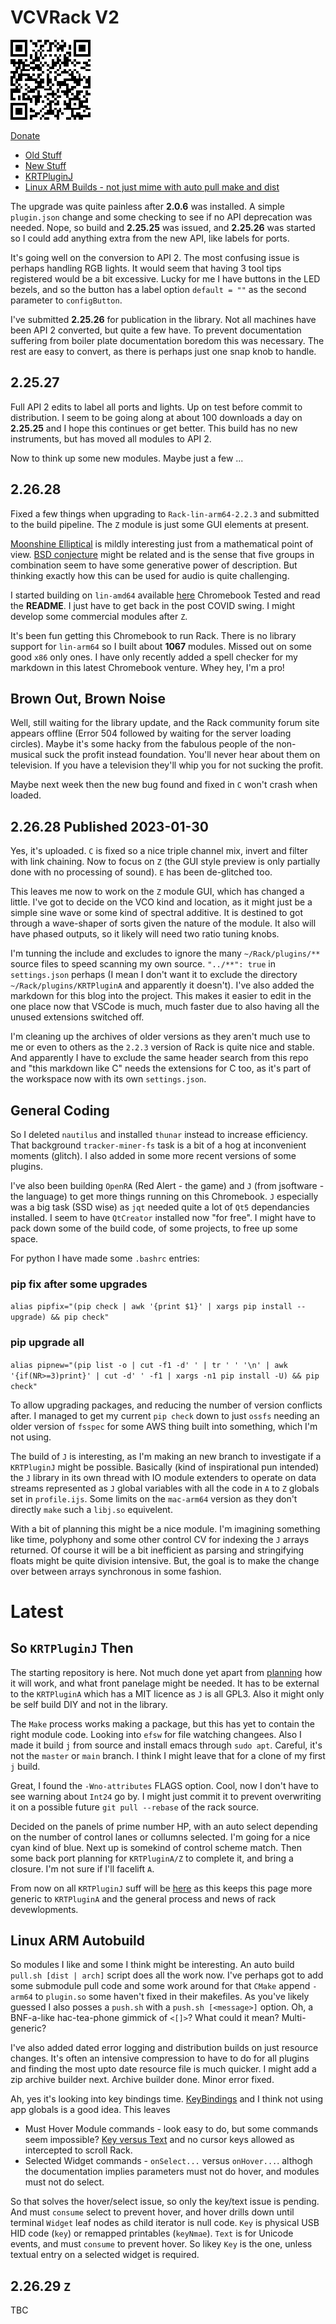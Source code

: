 # VCVRack V2

![Donate](PaypalDonate.png)

[Donate](https://www.paypal.com/donate/?hosted_button_id=Y94P8UE7PYCJY)

* [Old Stuff](index.md)
* [New Stuff](#latest)
* [KRTPluginJ](KRTPluginJ.md)
* [Linux ARM Builds - not just mime with auto pull make and dist](https://drive.google.com/drive/folders/11k81iJwAW_xP3fNGO9ZmNh-XwS2DexbF)

The upgrade was quite painless after **2.0.6** was installed. A simple `plugin.json` change and some checking to see if no API deprecation was needed. Nope, so build and **2.25.25** was issued, and **2.25.26** was started so I could add anything extra from the new API, like labels for ports.

It's going well on the conversion to API 2. The most confusing issue is perhaps handling RGB lights. It would seem that having 3 tool tips registered would be a bit excessive. Lucky for me I have buttons in the LED bezels, and so the button has a label option `default = ""` as the second parameter to `configButton`.

I've submitted **2.25.26** for publication in the library. Not all machines have been API 2 converted, but quite a few have. To prevent documentation suffering from boiler plate documentation boredom this was necessary. The rest are easy to convert, as there is perhaps just one snap knob to handle.

## 2.25.27
Full API 2 edits to label all ports and lights. Up on test before commit to distribution. I seem to be going along at about 100 downloads a day on **2.25.25** and I hope this continues or get better. This build has no new instruments, but has moved all modules to API 2.

Now to think up some new modules. Maybe just a few ...

## 2.26.28
Fixed a few things when upgrading to `Rack-lin-arm64-2.2.3` and submitted to the build pipeline. The `Z` module is just some GUI elements at present.

[Moonshine Elliptical](https://github.com/jackokring/KRTPluginA/blob/master/Z%20Moonshine%20Elliptical.pdf) is mildly interesting just from a mathematical point of view. [BSD conjecture](https://en.wikipedia.org/wiki/Birch_and_Swinnerton-Dyer_conjecture) might be related and is the sense that five groups in combination seem to have some generative power of description. But thinking exactly how this can be used for audio is quite challenging.

I started building on `lin-amd64` available [here](https://drive.google.com/drive/folders/11k81iJwAW_xP3fNGO9ZmNh-XwS2DexbF) Chromebook Tested and read the **README**. I just have to get back in the post COVID swing. I might develop some commercial modules after `Z`.

It's been fun getting this Chromebook to run Rack. There is no library support for `lin-arm64` so I built about **1067** modules. Missed out on some good `x86` only ones. I have only recently added a spell checker for my markdown in this latest Chromebook venture. Whey hey, I'm a pro!

## Brown Out, Brown Noise
Well, still waiting for the library update, and the Rack community forum site appears offline (Error 504 followed by waiting for the server loading circles). Maybe it's some hacky from the fabulous people of the non-musical suck the profit instead foundation. You'll never hear about them on television. If you have a television they'll whip you for not sucking the profit.

Maybe next week then the new bug found and fixed in `C` won't crash when loaded.

## 2.26.28 Published 2023-01-30
Yes, it's uploaded. `C` is fixed so a nice triple channel mix, invert and filter with link chaining. Now to focus on `Z` (the GUI style preview is only partially done with no processing of sound). `E` has been de-glitched too.

This leaves me now to work on the `Z` module GUI, which has changed a little. I've got to decide on the VCO kind and location, as it might just be a simple sine wave or some kind of spectral additive. It is destined to got through a wave-shaper of sorts given the nature of the module. It also will have phased outputs, so it likely will need two ratio tuning knobs.

I'm tunning the include and excludes to ignore the many `~/Rack/plugins/**` source files to speed scanning my own source. `"../**": true` in `settings.json` perhaps (I mean I don't want it to exclude the directory `~/Rack/plugins/KRTPluginA` and apparently it doesn't). I've also added the markdown for this blog into the project. This makes it easier to edit in the one place now that VSCode is much, much faster due to also having all the unused extensions switched off.

I'm cleaning up the archives of older versions as they aren't much use to me or even to others as the `2.2.3` version of Rack is quite nice and stable. And apparently I have to exclude the same header search from this repo and "this markdown like C" needs the extensions for C too, as it's part of the workspace now with its own `settings.json`.

## General Coding
So I deleted `nautilus` and installed `thunar` instead to increase efficiency. That background `tracker-miner-fs` task is a bit of a hog at inconvenient moments (glitch). I also added in some more recent versions of some plugins.

I've also been building `OpenRA` (Red Alert - the game) and `J` (from jsoftware - the language) to get more things running on this Chromebook. `J` especially was a big task (SSD wise) as `jqt` needed quite a lot of `Qt5` dependancies installed. I seem to have `QtCreator` installed now "for free". I might have to pack down some of the build code, of some projects, to free up some space.

For python I have made some `.bashrc` entries:

### pip fix after some upgrades
`alias pipfix="(pip check | awk '{print $1}' | xargs pip install --upgrade) && pip check"`

### pip upgrade all
`alias pipnew="(pip list -o | cut -f1 -d' ' | tr ' ' '\n' | awk '{if(NR>=3)print}' | cut -d' ' -f1 | xargs -n1 pip install -U) && pip check"`
 
To allow upgrading packages, and reducing the number of version conflicts after. I managed to get my current `pip check` down to just `ossfs` needing an older version of `fsspec` for some AWS thing built into something, which I'm not using.

The build of `J` is interesting, as I'm making an new branch to investigate if a `KRTPluginJ` might be possible. Basically (kind of inspirational pun intended) the `J` library in its own thread with IO module extenders to operate on data streams represented as `J` global variables with all the code in `A` to `Z` globals set in `profile.ijs`. Some limits on the `mac-arm64` version as they don't directly `make` such a `libj.so` equivelent.

With a bit of planning this might be a nice module. I'm imagining something like time, polyphony and some other control CV for indexing the `J` arrays returned. Of course it will be a bit inefficient as parsing and stringifying floats might be quite division intensive. But, the goal is to make the change over between arrays synchronous in some fashion.

# Latest

## So `KRTPluginJ` Then

The starting repository is here. Not much done yet apart from [planning](https://github.com/jackokring/jqt-chromebook-arm/blob/libj-wrapper/README.md) how it will work, and what front panelage might be needed. It has to be external to the `KRTPluginA` which has a MIT licence as `J` is all GPL3. Also it might only be self build DIY and not in the library.

The `Make` process works making a package, but this has yet to contain the right module code. Looking into `efsw` for file watching changees. Also I made it build `j` from source and install emacs through `sudo apt`. Careful, it's not the `master` or `main` branch. I think I might leave that for a clone of my first `j` build.

Great, I found the `-Wno-attributes` FLAGS option. Cool, now I don't have to see warning about `Int24` go by. I might just commit it to prevent overwriting it on a possible future `git pull --rebase` of the rack source.

Decided on the panels of prime number HP, with an auto select depending on the number of control lanes or collumns selected. I'm going for a nice cyan kind of blue. Next up is somekind of control scheme match. Then some back port planning for `KRTPluginA/Z` to complete it, and bring a closure. I'm not sure if I'll facelift `A`.

From now on all `KRTPluginJ` suff will be [here](KRTPluginJ.md) as this keeps this page more generic to `KRTPluginA` and the general process and news of rack devewlopments.

## Linux ARM Autobuild

So modules I like and some I think might be interesting. An auto build `pull.sh [dist | arch]` script does all the work now. I've perhaps got to add some submodule pull code and some work around for that `CMake` append `-arm64` to `plugin.so` some haven't fixed in their makefiles. As you've likely guessed I also posses a `push.sh` with a `push.sh [<message>]` option. Oh, a BNF-a-like hac-tea-phone gimmick of `<[]>`? What could it mean? Multi-generic? 

I've also added dated error logging and distribution builds on just resource changes. It's often an intensive compression to have to do for all plugins and finding the most upto date resource file is much quicker. I might add a zip archive builder next. Archive builder done. Minor error fixed.

Ah, yes it's looking into key bindings time. [KeyBindings](https://vcvrack.com/manual/KeyCommands) and I think not using app globals is a good idea. This leaves

  * Must Hover Module commands - look easy to do, but some commands seem impossible? [Key versus Text](https://vcvrack.com/docs-v2/structrack_1_1widget_1_1Widget#adc26e1f6b9286a3d6506d5d37c3803c4) and no cursor keys allowed as intercepted to scroll Rack.
  * Selected Widget commands - `onSelect...` versus `onHover...`.  althogh the documentation implies parameters must not do hover, and modules must not do select. 

So that solves the hover/select issue, so only the key/text issue is pending. And must `consume` select to prevent hover, and hover drills down until terminal `Widget` leaf nodes as child iterator is null code. `Key` is physical USB HID code (`key`) or remapped printables (`keyNmae`). `Text` is for Unicode events, and must `consume` to prevent hover. So likey `Key` is the one, unless textual entry on a selected widget is required.



## 2.26.29 `Z`
TBC

